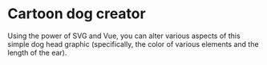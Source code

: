 # Cartoon dog creator

Using the power of SVG and Vue, you can alter various aspects of this simple dog head graphic (specifically, the color of various elements and the length of the ear).
